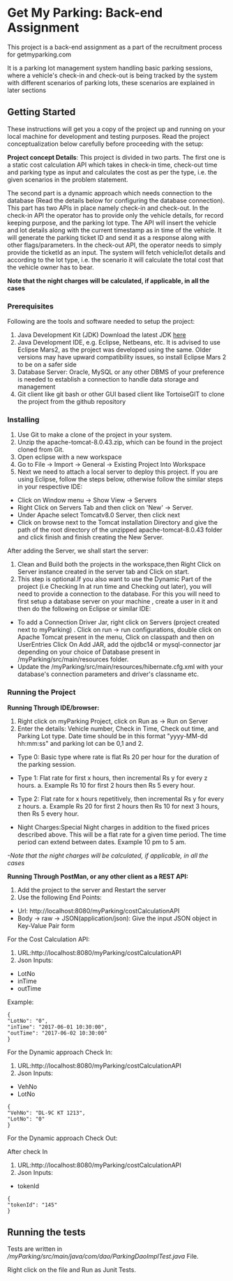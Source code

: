 # Get My Parking: Back-end Assignment

This project is a back-end assignment as a part of the recruitment process for getmyparking.com

It is a parking lot management system handling basic parking sessions, where a vehicle's check-in and check-out is being tracked by the system with different scenarios of parking lots, these scenarios are explained in later sections  

## Getting Started

These instructions will get you a copy of the project up and running on your local machine for development and testing purposes. Read the project conceptualization below carefully before proceeding with the setup:


**Project concept Details**:
This project is divided in two parts. The first one is a static cost calculation API which takes in check-in time, check-out time and parking type as input and calculates the cost as per the type, i.e. the given scenarios in the problem statement.

The second part is a dynamic approach which needs connection to the database (Read the details below for configuring the database connection). This part has two APIs in place namely check-in and check-out.
In the check-in API the operator has to provide only the vehicle details, for record keeping purpose, and the parking lot type. The API will insert the vehicle and lot details along with the current timestamp as in time of the vehicle. It will generate the parking ticket ID and send it as a response along with other flags/parameters.
In the check-out API, the operator needs to simply provide the ticketId as an input. The system will fetch vehicle/lot details and according to the lot type, i.e. the scenario it will calculate the total cost that the vehicle owner has to bear. 

**Note that the night charges will be calculated, if applicable, in all the cases**

### Prerequisites

Following are the tools and software needed to setup the project:


1. Java Development Kit (JDK) Download the latest JDK [here](https://www.java.com/en/download/)
1. Java Development IDE, e.g. Eclipse, Netbeans, etc. It is advised to use Eclipse Mars2, as the project was developed using the same. Older versions may have upward compatibility issues, so install Eclipse Mars 2 to be on a safer side
1. Database Server: Oracle, MySQL or any other DBMS of your preference is needed to establish a connection to handle data storage and management
1. Git client like git bash or other GUI based client like TortoiseGIT to clone the project from the github repository


### Installing

1. Use Git to make a clone of the project in your system.
1. Unzip the apache-tomcat-8.0.43.zip, which can be found in the project cloned from Git.
1. Open eclipse with a new workspace
1. Go to File -> Import -> General -> Existing Project Into Workspace
1. Next we need to attach a local server to deploy this project. If you are using Eclipse, follow the steps below, otherwise follow the similar steps in your respective IDE:

* Click on Window menu -> Show View -> Servers
* Right Click on Servers Tab and then click on 'New' -> Server. 
* Under Apache select Tomcatv8.0 Server, then click next
* Click on browse next to the Tomcat installation Directory and give the path of the root directory of the unzipped apache-tomcat-8.0.43 folder and click finish and finish creating the New Server.

After adding the Server, we shall start the server:
1. Clean and Build both the projects in the workspace,then Right Click on Server instance created in the server tab and Click on start.
1. This step is optional.If you also want to use the Dynamic Part of the project (i.e Checking In at run time and Checking out later), you will need to provide a connection to the database. For this you will need to first setup a database server on your machine , create a user in it and then do the following on Eclipse or similar IDE:

* To add a Connection Driver Jar, right click on Servers (project created next to myParking) . Click on run -> run configurations, double click on Apache Tomcat present in the menu, Click on classpath and then on UserEntries Click On Add JAR, add the ojdbc14 or mysql-connector jar depending on your choice of Database present in /myParking/src/main/resources folder.
* Update the /myParking/src/main/resources/hibernate.cfg.xml with your database's connection parameters and driver's classname etc.



### Running the Project

**Running Through IDE/browser:**

1. Right click on myParking Project, click on Run as -> Run on Server
1. Enter the details: Vehicle number, Check in Time, Check out time, and Parking Lot type. Date time should be in this format "yyyy-MM-dd hh:mm:ss" and parking lot can be 0,1 and 2.

* Type 0: Basic type where rate is flat Rs 20 per hour for the duration of the parking session. 

* Type 1: Flat rate for first x hours, then incremental Rs y for every z hours. a. Example Rs 10 for first 2 hours then Rs 5 every hour.

* Type 2: Flat rate for x hours repetitively, then incremental Rs y for every z hours. a. Example Rs 20 for first 2 hours then Rs 10 for next 3 hours, then Rs 5 every hour.
 
* Night Charges:Special Night charges in addition to the fixed prices described above. This will be a flat rate for a given time period. The time period can extend between dates. Example 10 pm to 5 am. 

*-Note that the night charges will be calculated, if applicable, in all the cases*

**Running Through PostMan, or any other client as a REST API:**

1. Add the project to the server and Restart the server
2. Use the following End Points:

* Url: http://localhost:8080/myParking/costCalculationAPI
* Body -> raw -> JSON(application/json): Give the input JSON object in Key-Value Pair form

For the Cost Calculation API:
1. URL:http://localhost:8080/myParking/costCalculationAPI
2. Json Inputs:

* LotNo 
* inTime
* outTime

Example:

```
{
"LotNo": "0", 
"inTime": "2017-06-01 10:30:00",
"outTime": "2017-06-02 10:30:00"
}
```

For the Dynamic approach Check In:
1. URL:http://localhost:8080/myParking/costCalculationAPI
2. Json Inputs:

* VehNo 
* LotNo

```
{
"VehNo": "DL-9C KT 1213",
"LotNo": "0"
}
```

For the Dynamic approach Check Out:

After check In
1. URL:http://localhost:8080/myParking/costCalculationAPI
2. Json Inputs:

* tokenId 

```
{
"tokenId": "145"
}
```



## Running the tests

Tests are written in */myParking/src/main/java/com/dao/ParkingDaoImplTest.java* File.

Right click on the file and Run as Junit Tests.




